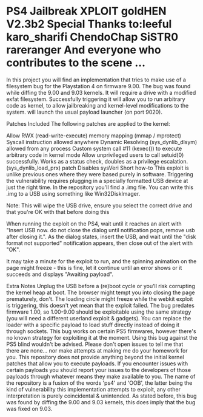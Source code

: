 # PS4 Jailbreak XPLOIT goldHEN V2.3b2 Special Thanks to:leeful karo_sharifi ChendoChap SiSTR0 rareranger And everyone who contributes to the scene ...

In this project you will find an implementation that tries to make use of a filesystem bug for the Playstation 4 on firmware 9.00. The bug was found while diffing the 9.00 and 9.03 kernels. It will require a drive with a modified exfat filesystem. Successfully triggering it will allow you to run arbitrary code as kernel, to allow jailbreaking and kernel-level modifications to the system. will launch the usual payload launcher (on port 9020).

Patches Included
The following patches are applied to the kernel:

Allow RWX (read-write-execute) memory mapping (mmap / mprotect)
Syscall instruction allowed anywhere
Dynamic Resolving (sys_dynlib_dlsym) allowed from any process
Custom system call #11 (kexec()) to execute arbitrary code in kernel mode
Allow unprivileged users to call setuid(0) successfully. Works as a status check, doubles as a privilege escalation.
(sys_dynlib_load_prx) patch
Disables sysVeri
Short how-to
This exploit is unlike previous ones where they were based purely in software. Triggering the vulnerability requires plugging in a specially formatted USB device at just the right time. In the repository you'll find a .img file. You can write this .img to a USB using something like Win32DiskImager.

Note: This will wipe the USB drive, ensure you select the correct drive and that you're OK with that before doing this



When running the exploit on the PS4, wait until it reaches an alert with "Insert USB now. do not close the dialog until notification pops, remove usb after closing it.". As the dialog states, insert the USB, and wait until the "disk format not supported" notification appears, then close out of the alert with "OK".

It may take a minute for the exploit to run, and the spinning animation on the page might freeze - this is fine, let it continue until an error shows or it succeeds and displays "Awaiting payload".

Extra Notes
Unplug the USB before a (re)boot cycle or you'll risk corrupting the kernel heap at boot.
The browser might tempt you into closing the page prematurely, don't.
The loading circle might freeze while the webkit exploit is triggering, this doesn't yet mean that the exploit failed.
The bug predates firmware 1.00, so 1.00-9.00 should be exploitable using the same strategy (you will need a different userland exploit & gadgets).
You can replace the loader with a specific payload to load stuff directly instead of doing it through sockets.
This bug works on certain PS5 firmwares, however there's no known strategy for exploiting it at the moment. Using this bug against the PS5 blind wouldn't be advised.
Please don't open issues to tell me that there are none... nor make attempts at making me do your homework for you.
This repository does not provide anything beyond the initial kernel patches that allow you to execute payloads. If you encounter issues with certain payloads you should report your issues to the developers of those payloads through whatever means they make available to you.
The name of the repository is a fusion of the words 'ps4' and 'OOB', the latter being the kind of vulnerability this implementation attempts to exploit, any other interpretation is purely coincidental & unintended.
As stated before, this bug was found by diffing the 9.00 and 9.03 kernels, this does imply that the bug was fixed on 9.03.
